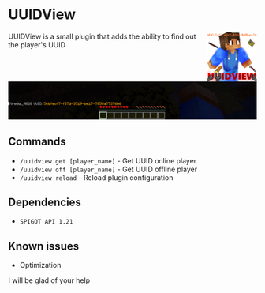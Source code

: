 # UUIDView
<img align="right" alt="Glowstone logo" width="100" src="./assets/UUIDView_logo.png">
UUIDView is a small plugin that adds the ability to find out the player's UUID

![UUIDView Preview image](assets/UUIDView_Preview.png)

## Commands
- `/uuidview get [player_name]` - Get UUID online player
- `/uuidview off [player_name]` - Get UUID offline player
- `/uuidview reload` - Reload plugin configuration

## Dependencies
- `SPIGOT API 1.21`

## Known issues
- Optimization

I will be glad of your help

